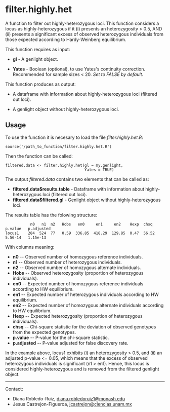 # filter.highly.het

A function to filter out highly-heterozygous loci. This function considers a locus as highly-heterozygous if it (i) presents an heterozygosity > 0.5, AND (ii) presents a significant excess of observed heterozygous individuals from those expected according to Hardy-Weinberg equilibrium. 

This function requires as input:

- **gl** - A genlight object.

- **Yates** - Boolean (optional), to use Yates's continuity correction. Recommended for sample sizes < 20. *Set to FALSE by default.*

This function produces as output:

- A dataframe with information about highly-heterozygous loci (filtered out loci).

- A genlight object without highly-heterozygous loci.


## Usage

To use the function it is necesary to load the file *filter.highly.het.R*:

```
source('/path_to_function/filter.highly.het.R')
```

Then the function can be called:

```
filtered.data <- filter.highly.het(gl = my.genlight,           
                                   Yates = TRUE) 
```

The output *filtered.data* contains two elements that can be called as:

- **filtered.data$results.table** - Dataframe with information about highly-heterozygous loci (filtered out loci).
- **filtered.data$filtered.gl** - Genlight object without highly-heterozygous loci.

The results table has the folowing structure:

```
           n0   n1  n2   Hobs   en0     en1     en2    Hexp  chsq   p.value   p.adjusted
locus1    284  524  77   0.59  336.85  418.29  129.85  0.47  56.52  5.56-14   1.15e-13
```

With columns meaning:

- **n0** -- Observed number of homozygous reference individuals.
- **n1** -- Observed number of heterozygous individuals.
- **n2** -- Observed number of homozygous alternate individuals.
- **Hobs** -- Observed heterozygosity (proportion of heterozygous individuals).
- **en0** -- Expected number of homozygous reference individuals according to HW equilibrium.
- **en1** -- Expected number of heterozygous individuals according to HW equilibrium.
- **en2** -- Expected number of homozygous alternate individuals according to HW equilibrium.
- **Hexp** -- Expected heterozygosity (proportion of heterozygous individuals).
- **chsq** -- Chi-square statistic for the deviation of observed genotypes from the expected genotypes. 
- **p.value** -- P-value for the chi-square statistic.
- **p.adjusted** -- P-value adjusted for false discovery rate.

In the example above, locus1 exhibits (i) an heterozygosity > 0.5, and (ii) an adjusted p-value <= 0.05, which means that the excess of observed heterozygous individuals is significant (n1 > en1). Hence, this locus is considered highly-heterozygous and is removed from the filtered genlight object.


---------------------------------------------------------------------------
Contact:
- Diana Robledo-Ruiz, diana.robledoruiz1@monash.edu
- Jesus Castrejon-Figueroa, jcastrejon@ciencias.unam.mx
